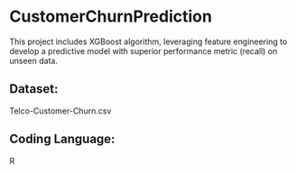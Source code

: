 # CustomerChurnPrediction
This project includes XGBoost algorithm, leveraging feature engineering to develop a predictive model with superior performance metric (recall) on unseen data.

## Dataset:
Telco-Customer-Churn.csv

## Coding Language:
R
